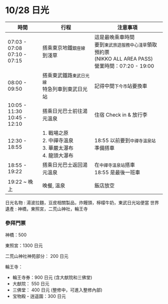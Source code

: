 # 10/28 日光

| 時間 | 行程 | 注意事項 |
| - | - | - |
| 07:03 - 07:08<br/> 07:10 - 07:15 | 搭乘東京地鐵`銀座線`到淺草 | 這是最晚乘車時間<br/>要到`東武旅遊服務中心淺草`領取預約票<br/>(NIKKO ALL AREA PASS)<br/>營業時間：07:20 - 19:00 |
| 08:00 - 09:50 | 搭乘東武鐵路`東武日光線`<br/>特急列車到東武日光站 | 記得中間`下今市`站要換車 |
| 10:05 - 11:30 <br/> 10:45 - 12:10 | 搭乘日光巴士前往湯元溫泉 | 住宿 Check in & 放行李 |
| 12:30 - 18:55 | 1. 戰場之原 <br/> 2. 中禪寺溫泉 <br/> 3. 華嚴太瀑布 <br/> 4. 龍頭大瀑布| 18:55 以前要到`中禪寺溫泉站`準備搭車  |
| 18:55 - 19:22 | 搭乘日光巴士返回湯元溫泉 | 在`中禪寺溫泉站`搭車 <br/> 18:55 是最後一班車 |
| 19:22 ~ 晚上 | 晚餐, 溫泉 | 飯店放空 |

日光名物 : 湯波拉麵，豆皮相關製品，炸饅頭，檸檬牛奶，東武日光站便當
世界遺產 : 神橋，東照宮，二荒山神社，輪王寺

### 參拜門票

神橋：500

東照宮：1300 日元

二荒山神社神苑部分： 200 日元

輪王寺：

- 輪王寺券：900 日元 (含大猷院和三佛堂)
- 大猷院： 550 日元
- 三佛堂： 400 日元 (整修中，可進入整修內部)
- 宝物殿・逍遥園：300 日元
